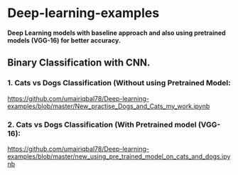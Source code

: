 # Deep-learning-examples
**Deep Learning models with baseline approach and also using pretrained models (VGG-16) for better accuracy.**

## Binary Classification with CNN.
### 1. Cats vs Dogs Classification (Without using Pretrained Model:
https://github.com/umairiqbal78/Deep-learning-examples/blob/master/New_practise_Dogs_and_Cats_my_work.ipynb

### 2. Cats vs Dogs Classification (With Pretrained model (VGG-16):
https://github.com/umairiqbal78/Deep-learning-examples/blob/master/new_using_pre_trained_model_on_cats_and_dogs.ipynb

